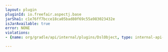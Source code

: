 ```yaml
---
layout: plugin
pluginId: io.freefair.aspectj.base
jarSha1: c1e76ff7bcce18ca05bad80f69c55a983023432e
isJarAvailable: true
error: NONE
violations:
- {name: org/gradle/api/internal/plugins/DslObject, type: internal-api-usage}

---
```

